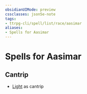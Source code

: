 ```yaml
---
obsidianUIMode: preview
cssclasses: json5e-note
tags:
- ttrpg-cli/spell/list/race/aasimar
aliases:
- Spells for Aasimar
---
```

# Spells for Aasimar

## Cantrip

- [Light](Інструменти%20ДМ/CLI/spells/light-xphb.md "XPHB") as cantrip
